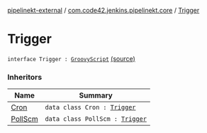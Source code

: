 [pipelinekt-external](../index.md) / [com.code42.jenkins.pipelinekt.core](index.md) / [Trigger](./-trigger.md)

# Trigger

`interface Trigger : `[`GroovyScript`](../com.code42.jenkins.pipelinekt.core.writer/-groovy-script/index.md) [(source)](https://github.com/code42/pipelinekt/tree/master/core/src/main/kotlin/com/code42/jenkins/pipelinekt/core/Trigger.kt#L5)

### Inheritors

| Name | Summary |
|---|---|
| [Cron](../com.code42.jenkins.pipelinekt.internal.triggers/-cron/index.md) | `data class Cron : `[`Trigger`](./-trigger.md) |
| [PollScm](../com.code42.jenkins.pipelinekt.internal.triggers/-poll-scm/index.md) | `data class PollScm : `[`Trigger`](./-trigger.md) |
